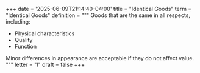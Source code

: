 +++
date = '2025-06-09T21:14:40-04:00'
title = "Identical Goods"
term = "Identical Goods"
definition = """
Goods that are the same in all respects, including:

- Physical characteristics
- Quality
- Function

Minor differences in appearance are acceptable if they do not affect value.
"""
letter = "I"
draft = false
+++

 
